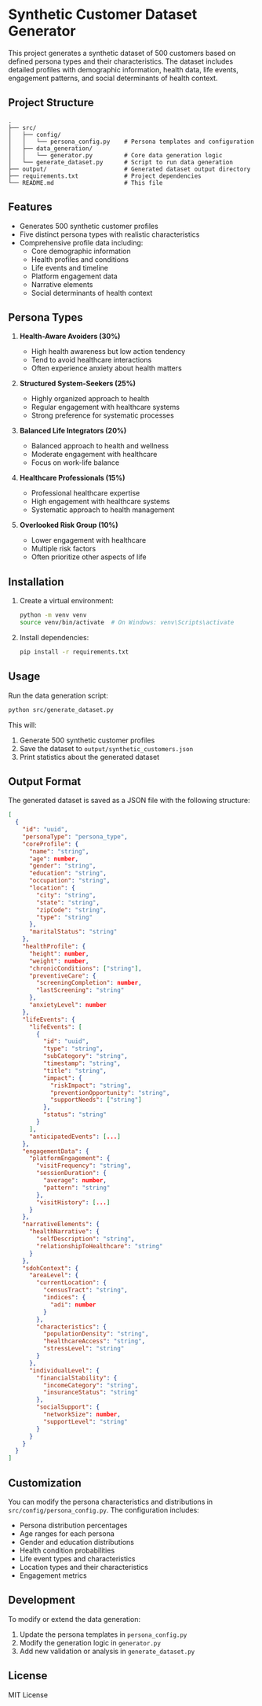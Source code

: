 # Synthetic Customer Dataset Generator

This project generates a synthetic dataset of 500 customers based on defined persona types and their characteristics. The dataset includes detailed profiles with demographic information, health data, life events, engagement patterns, and social determinants of health context.

## Project Structure

```
.
├── src/
│   ├── config/
│   │   └── persona_config.py    # Persona templates and configuration
│   ├── data_generation/
│   │   └── generator.py         # Core data generation logic
│   └── generate_dataset.py      # Script to run data generation
├── output/                      # Generated dataset output directory
├── requirements.txt             # Project dependencies
└── README.md                    # This file
```

## Features

- Generates 500 synthetic customer profiles
- Five distinct persona types with realistic characteristics
- Comprehensive profile data including:
  - Core demographic information
  - Health profiles and conditions
  - Life events and timeline
  - Platform engagement data
  - Narrative elements
  - Social determinants of health context

## Persona Types

1. **Health-Aware Avoiders (30%)**
   - High health awareness but low action tendency
   - Tend to avoid healthcare interactions
   - Often experience anxiety about health matters

2. **Structured System-Seekers (25%)**
   - Highly organized approach to health
   - Regular engagement with healthcare systems
   - Strong preference for systematic processes

3. **Balanced Life Integrators (20%)**
   - Balanced approach to health and wellness
   - Moderate engagement with healthcare
   - Focus on work-life balance

4. **Healthcare Professionals (15%)**
   - Professional healthcare expertise
   - High engagement with healthcare systems
   - Systematic approach to health management

5. **Overlooked Risk Group (10%)**
   - Lower engagement with healthcare
   - Multiple risk factors
   - Often prioritize other aspects of life

## Installation

1. Create a virtual environment:
   ```bash
   python -m venv venv
   source venv/bin/activate  # On Windows: venv\Scripts\activate
   ```

2. Install dependencies:
   ```bash
   pip install -r requirements.txt
   ```

## Usage

Run the data generation script:
```bash
python src/generate_dataset.py
```

This will:
1. Generate 500 synthetic customer profiles
2. Save the dataset to `output/synthetic_customers.json`
3. Print statistics about the generated dataset

## Output Format

The generated dataset is saved as a JSON file with the following structure:

```json
[
  {
    "id": "uuid",
    "personaType": "persona_type",
    "coreProfile": {
      "name": "string",
      "age": number,
      "gender": "string",
      "education": "string",
      "occupation": "string",
      "location": {
        "city": "string",
        "state": "string",
        "zipCode": "string",
        "type": "string"
      },
      "maritalStatus": "string"
    },
    "healthProfile": {
      "height": number,
      "weight": number,
      "chronicConditions": ["string"],
      "preventiveCare": {
        "screeningCompletion": number,
        "lastScreening": "string"
      },
      "anxietyLevel": number
    },
    "lifeEvents": {
      "lifeEvents": [
        {
          "id": "uuid",
          "type": "string",
          "subCategory": "string",
          "timestamp": "string",
          "title": "string",
          "impact": {
            "riskImpact": "string",
            "preventionOpportunity": "string",
            "supportNeeds": ["string"]
          },
          "status": "string"
        }
      ],
      "anticipatedEvents": [...]
    },
    "engagementData": {
      "platformEngagement": {
        "visitFrequency": "string",
        "sessionDuration": {
          "average": number,
          "pattern": "string"
        },
        "visitHistory": [...]
      }
    },
    "narrativeElements": {
      "healthNarrative": {
        "selfDescription": "string",
        "relationshipToHealthcare": "string"
      }
    },
    "sdohContext": {
      "areaLevel": {
        "currentLocation": {
          "censusTract": "string",
          "indices": {
            "adi": number
          }
        },
        "characteristics": {
          "populationDensity": "string",
          "healthcareAccess": "string",
          "stressLevel": "string"
        }
      },
      "individualLevel": {
        "financialStability": {
          "incomeCategory": "string",
          "insuranceStatus": "string"
        },
        "socialSupport": {
          "networkSize": number,
          "supportLevel": "string"
        }
      }
    }
  }
]
```

## Customization

You can modify the persona characteristics and distributions in `src/config/persona_config.py`. The configuration includes:

- Persona distribution percentages
- Age ranges for each persona
- Gender and education distributions
- Health condition probabilities
- Life event types and characteristics
- Location types and their characteristics
- Engagement metrics

## Development

To modify or extend the data generation:

1. Update the persona templates in `persona_config.py`
2. Modify the generation logic in `generator.py`
3. Add new validation or analysis in `generate_dataset.py`

## License

MIT License
